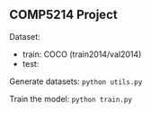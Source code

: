 ## COMP5214 Project

Dataset:
- train: COCO (train2014/val2014)
- test: 

Generate datasets: `python utils.py`

Train the model: `python train.py`

